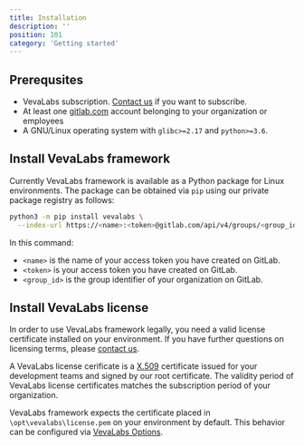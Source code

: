 ```yaml
---
title: Installation
description: ''
position: 101
category: 'Getting started'
---
```


## Prerequsites

* VevaLabs subscription. [Contact us](mailto:sales@vevalabs.com) if you want to subscribe.
* At least one [gitlab.com](https://gitlab.com/vevalabs) account belonging to your organization or employees
* A GNU/Linux operating system with `glibc>=2.17` and `python>=3.6`. 

## Install VevaLabs framework

Currently VevaLabs framework is available as a Python package for Linux environments. The package can be obtained via `pip` using our private package registry as follows:

<code-group>
  <code-block label="Python" active>

  ```bash
  python3 -m pip install vevalabs \
    --index-url https://<name>:<token>@gitlab.com/api/v4/groups/<group_id>/-/packages/pypi/simple 
  ```

  </code-block>
</code-group>

In this command:

* `<name>` is the name of your access token you have created on GitLab.
* `<token>` is your access token you have created on GitLab.
* `<group_id>` is the group identifier of your organization on GitLab.

## Install VevaLabs license

In order to use VevaLabs framework legally, you need a valid license certificate installed on your environment. If you have further questions on licensing terms, please [contact us](mailto:sales@vevalabs.com).

A VevaLabs license cerificate is a [X.509](https://en.wikipedia.org/wiki/X.509) certificate issued for your development teams and signed by our root certificate. The validity period of VevaLabs license certificates matches the subscription period of your organization.

VevaLabs framework expects the certificate placed in `\opt\vevalabs\license.pem` on your environment by default. This behavior can be configured via [VevaLabs Options](/reference/options).